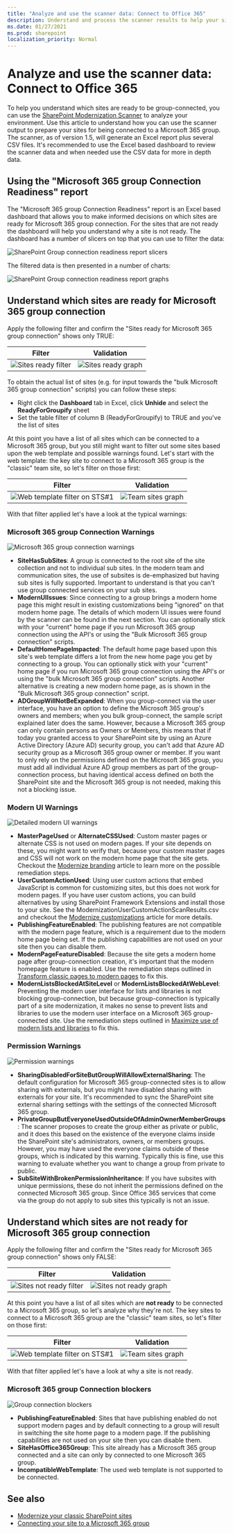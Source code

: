 ```yaml
---
title: "Analyze and use the scanner data: Connect to Office 365"
description: Understand and process the scanner results to help your sites be in optimal shape for connecting a Microsoft 365 group to them.
ms.date: 01/27/2021
ms.prod: sharepoint
localization_priority: Normal
---
```


# Analyze and use the scanner data: Connect to Office 365

To help you understand which sites are ready to be group-connected, you can use the [SharePoint Modernization Scanner](https://aka.ms/sppnp-modernizationscanner) to analyze your environment. Use this article to understand how you can use the scanner output to prepare your sites for being connected to a Microsoft 365 group. The scanner, as of version 1.5, will generate an Excel report plus several CSV files. It's recommended to use the Excel based dashboard to review the scanner data and when needed use the CSV data for more in depth data.

## Using the "Microsoft 365 group Connection Readiness" report

The "Microsoft 365 group Connection Readiness" report is an Excel based dashboard that allows you to make informed decisions on which sites are ready for Microsoft 365 group connection. For the sites that are not ready the dashboard will help you understand why a site is not ready. The dashboard has a number of slicers on top that you can use to filter the data:

![SharePoint Group connection readiness report slicers](media/modernize/groupifyscanner_slicers.png)

The filtered data is then presented in a number of charts:

![SharePoint Group connection readiness report graphs](media/modernize/groupifyscanner_graphs.png)

## Understand which sites are ready for Microsoft 365 group connection

Apply the following filter and confirm the "Sites ready for Microsoft 365 group connection" shows only TRUE:

Filter | Validation
---------|----------
![Sites ready filter](media/modernize/groupifyscanner_ready_1.png) | ![Sites ready graph](media/modernize/groupifyscanner_ready_2.png)

To obtain the actual list of sites (e.g. for input towards the "bulk Microsoft 365 group connection" scripts) you can follow these steps:

- Right click the **Dashboard** tab in Excel, click **Unhide** and select the **ReadyForGroupify** sheet
- Set the table filter of column B (ReadyForGroupify) to TRUE and you've the list of sites

At this point you have a list of all sites which can be connected to a Microsoft 365 group, but you still might want to filter out some sites based upon the web template and possible warnings found. Let's start with the web template: the key site to connect to a Microsoft 365 group is the "classic" team site, so let's filter on those first:

Filter | Validation
---------|----------
![Web template filter on STS#1](media/modernize/groupifyscanner_ready_3.png) | ![Team sites graph](media/modernize/groupifyscanner_ready_4.png)

With that filter applied let's have a look at the typical warnings:

### Microsoft 365 group Connection Warnings

![Microsoft 365 group connection warnings](media/modernize/groupifyscanner_ready_5.png)

- **SiteHasSubSites**: A group is connected to the root site of the site collection and not to individual sub sites. In the modern team and communication sites, the use of subsites is de-emphasized but having sub sites is fully supported. Important to understand is that you can't use group connected services on your sub sites.
- **ModernUIIssues**: Since connecting to a group brings a modern home page this might result in existing customizations being "ignored" on that modern home page. The details of which modern UI issues were found by the scanner can be found in the next section. You can optionally stick with your "current" home page if you run Microsoft 365 group connection using the API's or using the "Bulk Microsoft 365 group connection" scripts.
- **DefaultHomePageImpacted**: The default home page based upon this site's web template differs a lot from the new home page you get by connecting to a group. You can optionally stick with your "current" home page if you run Microsoft 365 group connection using the API's or using the "bulk Microsoft 365 group connection" scripts. Another alternative is creating a new modern home page, as is shown in the "Bulk Microsoft 365 group connection" script.
- **ADGroupWillNotBeExpanded**: When you group-connect via the user interface, you have an option to define the Microsoft 365 group's owners and members; when you bulk group-connect, the sample script explained later does the same. However, because a Microsoft 365 group can only contain persons as Owners or Members, this means that if today you granted access to your SharePoint site by using an Azure Active Directory (Azure AD) security group, you can't add that Azure AD security group as a Microsoft 365 group owner or member. If you want to only rely on the permissions defined on the Microsoft 365 group, you must add all individual Azure AD group members as part of the group-connection process, but having identical access defined on both the SharePoint site and the Microsoft 365 group is not needed, making this not a blocking issue.

### Modern UI Warnings

![Detailed modern UI warnings](media/modernize/groupifyscanner_ready_6.png)

- **MasterPageUsed** or **AlternateCSSUsed**: Custom master pages or alternate CSS is not used on modern pages. If your site depends on these, you might want to verify that, because your custom master pages and CSS will not work on the modern home page that the site gets. Checkout the [Modernize branding](modernize-branding.md) article to learn more on the possible remediation steps.
- **UserCustomActionUsed**: Using user custom actions that embed JavaScript is common for customizing sites, but this does not work for modern pages. If you have user custom actions, you can build alternatives by using SharePoint Framework Extensions and install those to your site. See the ModernizationUserCustomActionScanResults.csv and checkout the [Modernize customizations](modernize-customizations.md) article for more details.
- **PublishingFeatureEnabled**: The publishing features are not compatible with the modern page feature, which is a requirement due to the modern home page being set. If the publishing capabilities are not used on your site then you can disable them.
- **ModernPageFeatureDisabled**: Because the site gets a modern home page after group-connection creation, it's important that the modern homepage feature is enabled. Use the remediation steps outlined in [Transform classic pages to modern pages](modernize-userinterface-site-pages.md) to fix this.
- **ModernListsBlockedAtSiteLevel** or **ModernListsBlockedAtWebLevel**: Preventing the modern user interface for lists and libraries is not blocking group-connection, but because group-connection is typically part of a site modernization, it makes no sense to prevent lists and libraries to use the modern user interface on a Microsoft 365 group-connected site. Use the remediation steps outlined in [Maximize use of modern lists and libraries](modernize-userinterface-lists-and-libraries.md) to fix this.

### Permission Warnings

![Permission warnings](media/modernize/groupifyscanner_ready_7.png)

- **SharingDisabledForSiteButGroupWillAllowExternalSharing**: The default configuration for Microsoft 365 group-connected sites is to allow sharing with externals, but you might have disabled sharing with externals for your site. It's recommended to sync the SharePoint site external sharing settings with the settings of the connected Microsoft 365 group.
- **PrivateGroupButEveryoneUsedOutsideOfAdminOwnerMemberGroups**: The scanner proposes to create the group either as private or public, and it does this based on the existence of the everyone claims inside the SharePoint site's administrators, owners, or members groups. However, you may have used the everyone claims outside of these groups, which is indicated by this warning. Typically this is fine, use this warning to evaluate whether you want to change a group from private to public.
- **SubSiteWithBrokenPermissionInheritance**: If you have subsites with unique permissions, these do not inherit the permissions defined on the connected Microsoft 365 group. Since Office 365 services that come via the group do not apply to sub sites this typically is not an issue.

## Understand which sites are not ready for Microsoft 365 group connection

Apply the following filter and confirm the "Sites ready for Microsoft 365 group connection" shows only FALSE:

Filter | Validation
---------|----------
![Sites not ready filter](media/modernize/groupifyscanner_notready_1.png) | ![Sites not ready graph](media/modernize/groupifyscanner_notready_2.png)

At this point you have a list of all sites which are **not ready** to be connected to a Microsoft 365 group, so let's analyze why they're not. The key sites to connect to a Microsoft 365 group are the "classic" team sites, so let's filter on those first:

Filter | Validation
---------|----------
![Web template filter on STS#1](media/modernize/groupifyscanner_notready_3.png) | ![Team sites graph](media/modernize/groupifyscanner_notready_4.png)

With that filter applied let's have a look at why a site is not ready.

### Microsoft 365 group Connection blockers

![Group connection blockers](media/modernize/groupifyscanner_notready_5.png)

- **PublishingFeatureEnabled**: Sites that have publishing enabled do not support modern pages and by default connecting to a group will result in switching the site home page to a modern page. If the publishing capabilities are not used on your site then you can disable them.
- **SiteHasOffice365Group**: This site already has a Microsoft 365 group connected and a site can only by connected to one Microsoft 365 group.
- **IncompatibleWebTemplate**: The used web template is not supported to be connected.

## See also

- [Modernize your classic SharePoint sites](modernize-classic-sites.md)
- [Connecting your site to a Microsoft 365 group](modernize-connect-to-office365-group.md)
